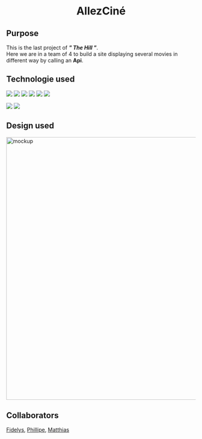 <h1 align="center">AllezCiné</h1>

<h2>Purpose</h2>

This is the last project of ***" The Hill "***.</br>
Here we are in a team of 4 to build a site displaying several movies in different way by calling an **Api**.

<h2>Technologie used</h2>
<p>
<img src="https://img.shields.io/badge/HTML-blue">
<img src="https://img.shields.io/badge/SASS-brown">
<img src="https://img.shields.io/badge/Javascript-brightgreen">
<img src="https://img.shields.io/badge/-Figma-blueviolet">
<img src="https://img.shields.io/badge/GIT-yellow">                
<img src="https://img.shields.io/badge/GITHUB-yellow">
</p>
                                                     
                                                       
<p>
<img src="https://img.shields.io/badge/API-Fetch-blue">
<img src="https://img.shields.io/badge/JS-DOM-blue">
</p>
          
<h2>Design used</h2>                                                     
<img src="https://user-images.githubusercontent.com/98603007/161716479-61b82931-6fcc-4575-a30b-f4024f07aece.png" alt="mockup" title="image Title" width="700"/>  

<h2>Collaborators</h2>     

[Fidelys](https://github.com/FidelysNadison), [Phillipe](https://github.com/philouLeF), [Matthias](https://github.com/MatthiasUrgu)
